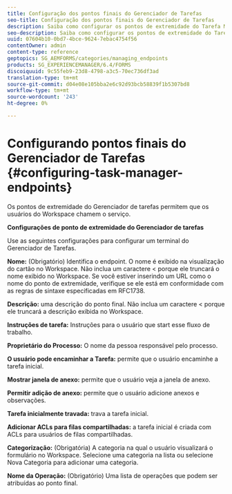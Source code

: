 ```yaml
---
title: Configuração dos pontos finais do Gerenciador de Tarefas
seo-title: Configuração dos pontos finais do Gerenciador de Tarefas
description: Saiba como configurar os pontos de extremidade do Tarefa Manager.
seo-description: Saiba como configurar os pontos de extremidade do Tarefa Manager.
uuid: 07604b10-0bd7-4bce-9624-7ebac4754f56
contentOwner: admin
content-type: reference
geptopics: SG_AEMFORMS/categories/managing_endpoints
products: SG_EXPERIENCEMANAGER/6.4/FORMS
discoiquuid: 9c55feb9-23d8-4798-a3c5-70ec736df3ad
translation-type: tm+mt
source-git-commit: d04e08e105bba2e6c92d93bcb58839f1b5307bd8
workflow-type: tm+mt
source-wordcount: '243'
ht-degree: 0%

---
```



# Configurando pontos finais do Gerenciador de Tarefas {#configuring-task-manager-endpoints}

Os pontos de extremidade do Gerenciador de tarefas permitem que os usuários do Workspace chamem o serviço.

**Configurações de ponto de extremidade do Gerenciador de tarefas**

Use as seguintes configurações para configurar um terminal do Gerenciador de Tarefas.

**Nome:** (Obrigatório) Identifica o endpoint. O nome é exibido na visualização do cartão no Workspace. Não inclua um caractere &lt; porque ele truncará o nome exibido no Workspace. Se você estiver inserindo um URL como o nome do ponto de extremidade, verifique se ele está em conformidade com as regras de sintaxe especificadas em RFC1738.

**Descrição:** uma descrição do ponto final. Não inclua um caractere &lt; porque ele truncará a descrição exibida no Workspace.

**Instruções de tarefa:** Instruções para o usuário que start esse fluxo de trabalho.

**Proprietário do Processo:** O nome da pessoa responsável pelo processo.

**O usuário pode encaminhar a Tarefa:** permite que o usuário encaminhe a tarefa inicial.

**Mostrar janela de anexo:** permite que o usuário veja a janela de anexo.

**Permitir adição de anexo:** permite que o usuário adicione anexos e observações.

**Tarefa inicialmente travada:** trava a tarefa inicial.

**Adicionar ACLs para filas compartilhadas:** a tarefa inicial é criada com ACLs para usuários de filas compartilhadas.

**Categorização:** (Obrigatória) A categoria na qual o usuário visualizará o formulário no Workspace. Selecione uma categoria na lista ou selecione Nova Categoria para adicionar uma categoria.

**Nome da Operação:**  (Obrigatório) Uma lista de operações que podem ser atribuídas ao ponto final.
